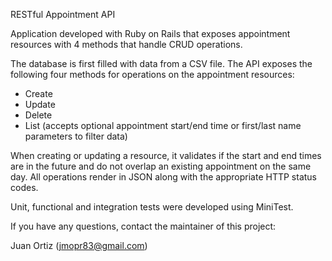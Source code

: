 RESTful Appointment API

Application developed with Ruby on Rails that exposes appointment resources with 4 methods that handle CRUD operations.

The database is first filled with data from a CSV file. The API exposes the following four methods for operations on the appointment resources:
- Create
- Update
- Delete
- List (accepts optional appointment start/end time or first/last name parameters to filter data)

When creating or updating a resource, it validates if the start and end times are in the future and do not overlap an existing
appointment on the same day. All operations render in JSON along with the appropriate HTTP status codes.

Unit, functional and integration tests were developed using MiniTest. 

If you have any questions, contact the maintainer of this project:

Juan Ortiz (jmopr83@gmail.com)

